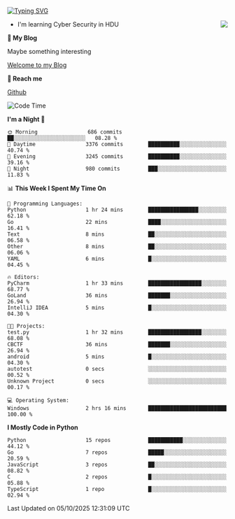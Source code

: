 [![Typing SVG](https://readme-typing-svg.herokuapp.com?font=Fira+Code&pause=1000&random=false&width=450&height=60&lines=Hello+%F0%9F%91%8B%F0%9F%8F%BB;I'm+JBNRZ)](https://git.io/typing-svg)

<a href="#">
  <img align="right" src="https://github-readme-stats.vercel.app/api?username=JBNRZ&show_icons=true&bg_color=15,f2f7fd,E0EAFC" />
</a>

- I'm learning Cyber Security in HDU

 **🌱 My Blog**

Maybe something interesting

[Welcome to my Blog](https://jbnrz.com.cn/)

 **💬 Reach me** 

[Github](https://github.com/JBNRZ)


<!--START_SECTION:waka-->
![Code Time](http://img.shields.io/badge/Code%20Time-1%2C403%20hrs%2049%20mins-blue)

**I'm a Night 🦉** 

```text
🌞 Morning                686 commits         ██░░░░░░░░░░░░░░░░░░░░░░░   08.28 % 
🌆 Daytime                3376 commits        ██████████░░░░░░░░░░░░░░░   40.74 % 
🌃 Evening                3245 commits        ██████████░░░░░░░░░░░░░░░   39.16 % 
🌙 Night                  980 commits         ███░░░░░░░░░░░░░░░░░░░░░░   11.83 % 
```


📊 **This Week I Spent My Time On** 

```text
💬 Programming Languages: 
Python                   1 hr 24 mins        ████████████████░░░░░░░░░   62.18 % 
Go                       22 mins             ████░░░░░░░░░░░░░░░░░░░░░   16.41 % 
Text                     8 mins              ██░░░░░░░░░░░░░░░░░░░░░░░   06.58 % 
Other                    8 mins              ██░░░░░░░░░░░░░░░░░░░░░░░   06.06 % 
YAML                     6 mins              █░░░░░░░░░░░░░░░░░░░░░░░░   04.45 % 

🔥 Editors: 
PyCharm                  1 hr 33 mins        █████████████████░░░░░░░░   68.77 % 
GoLand                   36 mins             ███████░░░░░░░░░░░░░░░░░░   26.94 % 
IntelliJ IDEA            5 mins              █░░░░░░░░░░░░░░░░░░░░░░░░   04.30 % 

🐱‍💻 Projects: 
test.py                  1 hr 32 mins        █████████████████░░░░░░░░   68.08 % 
CBCTF                    36 mins             ███████░░░░░░░░░░░░░░░░░░   26.94 % 
android                  5 mins              █░░░░░░░░░░░░░░░░░░░░░░░░   04.30 % 
autotest                 0 secs              ░░░░░░░░░░░░░░░░░░░░░░░░░   00.52 % 
Unknown Project          0 secs              ░░░░░░░░░░░░░░░░░░░░░░░░░   00.17 % 

💻 Operating System: 
Windows                  2 hrs 16 mins       █████████████████████████   100.00 % 
```

**I Mostly Code in Python** 

```text
Python                   15 repos            ███████████░░░░░░░░░░░░░░   44.12 % 
Go                       7 repos             █████░░░░░░░░░░░░░░░░░░░░   20.59 % 
JavaScript               3 repos             ██░░░░░░░░░░░░░░░░░░░░░░░   08.82 % 
C                        2 repos             █░░░░░░░░░░░░░░░░░░░░░░░░   05.88 % 
TypeScript               1 repo              █░░░░░░░░░░░░░░░░░░░░░░░░   02.94 % 
```




 Last Updated on 05/10/2025 12:31:09 UTC
<!--END_SECTION:waka-->
